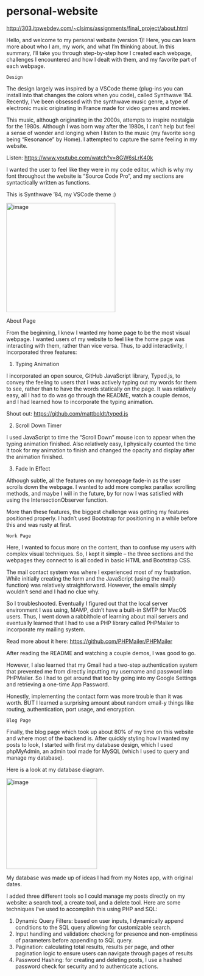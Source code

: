 # personal-website

http://303.itpwebdev.com/~clsims/assignments/final_project/about.html

Hello, and welcome to my personal website (version 1)! Here, you can learn more about who I am, my work, and what I’m thinking about. In this summary, I’ll take you through step-by-step how I created each webpage, challenges I encountered and how I dealt with them, and my favorite part of each webpage.

	Design

The design largely was inspired by a VSCode theme (plug-ins you can install into that changes the colors when you code), called Synthwave ’84. Recently, I’ve been obsessed with the synthwave music genre, a type of electronic music originating in France made for video games and movies. 

This music, although originating in the 2000s, attempts to inspire nostalgia for the 1980s. Although I was born way after the 1980s, I can’t help but feel a sense of wonder and longing when I listen to the music (my favorite song being “Resonance” by Home). I attempted to capture the same feeling in my website. 

Listen: https://www.youtube.com/watch?v=8GW6sLrK40k

I wanted the user to feel like they were in my code editor, which is why my font throughout the website is “Source Code Pro”, and my sections are syntactically written as functions.

This is Synthwave ’84, my VSCode theme :)

<img width="286" alt="image" src="https://github.com/clrsims/personal-website/assets/166945525/26f8c861-7e7a-4aa8-b2e0-3616040310f1">

About Page

From the beginning, I knew I wanted my home page to be the most visual webpage. I wanted users of my website to feel like the home page was interacting with them, rather than vice versa. Thus, to add interactivity, I incorporated three features:

1)	Typing Animation

I incorporated an open source, GitHub JavaScript library, Typed.js, to convey the feeling to users that I was actively typing out my words for them to see, rather than to have the words statically on the page. It was relatively easy, all I had to do was go through the README, watch a couple demos, and I had learned how to incorporate the typing animation.

Shout out: https://github.com/mattboldt/typed.js

2)	Scroll Down Timer

I used JavaScript to time the “Scroll Down”  mouse icon to appear when the typing animation finished. Also relatively easy, I physically counted the time it took for my animation to finish and changed the opacity and display after the animation finished.

3)	Fade In Effect

Although subtle, all the features on my homepage fade-in as the user scrolls down the webpage. I wanted to add more complex parallax scrolling methods, and maybe I will in the future, by for now I was satisfied with using the IntersectionObserver function.

More than these features, the biggest challenge was getting my features positioned properly. I hadn’t used Bootstrap for positioning in a while before this and was rusty at first.


	Work Page

Here, I wanted to focus more on the content, than to confuse my users with complex visual techniques. So, I kept it simple – the three sections and the webpages they connect to is all coded in basic HTML and Bootstrap CSS.

The mail contact system was where I experienced most of my frustration. While initially creating the form and the JavaScript (using the mail() function) was relatively straightforward. However, the emails simply wouldn’t send and I had no clue why.

So I troubleshooted. Eventually I figured out that the local server environment I was using, MAMP, didn’t have a built-in SMTP for MacOS users. Thus, I went down a rabbithole of learning about mail servers and eventually learned that I had to use a PHP library called PHPMailer to incorporate my mailing system.

Read more about it here: https://github.com/PHPMailer/PHPMailer

After reading the README and watching a couple demos, I was good to go.

However, I also learned that my Gmail had a two-step authentication system that prevented me from directly inputting my username and password into PHPMailer. So I had to get around that too by going into my Google Settings and retrieving a one-time App Password.

Honestly, implementing the contact form was more trouble than it was worth. BUT I learned a surprising amount about random email-y things like routing, authentication, port usage, and encryption. 


	Blog Page

Finally, the blog page which took up about 80% of my time on this website and where most of the backend is. After quickly styling how I wanted my posts to look, I started with first my database design, which I used phpMyAdmin, an admin tool made for MySQL (which I used to query and manage my database). 

Here is a look at my database diagram.

<img width="238" alt="image" src="https://github.com/clrsims/personal-website/assets/166945525/5e89ace7-815c-46d2-8a8c-a7234b8e4a28">

My database was made up of ideas I had from my Notes app, with original dates. 

I added three different tools so I could manage my posts directly on my website: a search tool, a create tool, and a delete tool. Here are some techniques I’ve used to accomplish this using PHP and SQL:

1)	Dynamic Query Filters: based on user inputs, I dynamically append conditions to the SQL query allowing for customizable search.
2)	Input handling and validation: checking for presence and non-emptiness of parameters before appending to SQL query.
3)	Pagination: calculating total results, results per page, and other pagination logic to ensure users can navigate through pages of results
4)	Password Hashing: for creating and deleting posts, I use a hashed password check for security and to authenticate actions.
